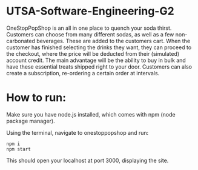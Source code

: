 # UTSA-Software-Engineering-G2

OneStopPopShop is an all in one place to quench your soda thirst. Customers can choose from many different sodas, as well as a few non-carbonated beverages. These are added to the customers cart. When the customer has finished selecting the drinks they want, they can proceed to the checkout, where the price will be deducted from their (simulated) account credit. The main advantage will be the ability to buy in bulk and have these essential treats shipped right to your door. Customers can also create a subscription, re-ordering a certain order at intervals.

# How to run:
Make sure you have node.js installed, which comes with npm (node package manager).

Using the terminal, navigate to onestoppopshop and run:

	npm i
	npm start

This should open your localhost at port 3000, displaying the site.
